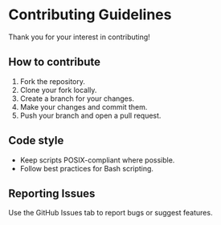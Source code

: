 # Contributing Guidelines

Thank you for your interest in contributing!

## How to contribute
1. Fork the repository.
2. Clone your fork locally.
3. Create a branch for your changes.
4. Make your changes and commit them.
5. Push your branch and open a pull request.

## Code style
- Keep scripts POSIX-compliant where possible.
- Follow best practices for Bash scripting.

## Reporting Issues
Use the GitHub Issues tab to report bugs or suggest features.
